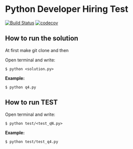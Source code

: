 # Python Developer Hiring Test
[![Build Status](https://travis-ci.org/hmtanbir/python_developer_hiring_test.svg?branch=master)](https://travis-ci.org/hmtanbir/python_developer_hiring_test)
[![codecov](https://codecov.io/gh/hmtanbir/python_developer_hiring_test/branch/master/graph/badge.svg)](https://codecov.io/gh/hmtanbir/python_developer_hiring_test)




## How to run the solution

At first make git clone and then

Open terminal and write:

`$ python <solution.py>`

**Example:**

`$ python q4.py`

## How to run TEST

Open terminal and write:

`$ python test/<test_qN.py>`

**Example:**

`$ python test/test_q4.py`
